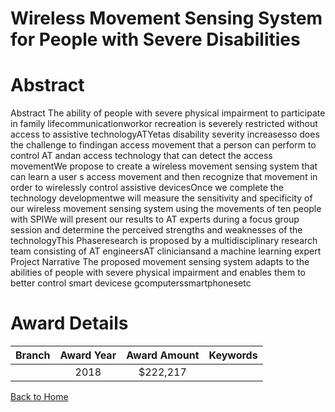 
Wireless Movement Sensing System for People with Severe Disabilities
====================================================================

# Abstract


Abstract
The ability of people with severe physical impairment to participate in family lifecommunicationworkor recreation is severely restricted without access to assistive technologyATYetas disability severity increasesso does the challenge to findingan access
movement that a person can perform to control AT andan access technology that can detect
the access movementWe propose to create a wireless movement sensing system that can learn a
user s access movement and then recognize that movement in order to wirelessly control
assistive devicesOnce we complete the technology developmentwe will measure the sensitivity
and specificity of our wireless movement sensing system using the movements of ten people
with SPIWe will present our results to AT experts during a focus group session and determine
the perceived strengths and weaknesses of the technologyThis Phaseresearch is proposed by
a multidisciplinary research team consisting of AT engineersAT cliniciansand a machine
learning expert Project Narrative
The proposed movement sensing system adapts to the abilities of people with severe physical
impairment and enables them to better control smart devicese gcomputerssmartphonesetc  

# Award Details

|Branch|Award Year|Award Amount|Keywords|
| :---: | :---: | :---: | :---: |
||2018|$222,217||
  
  


[Back to Home](https://github.com/chrischow/dod_sbir_awards#2420)